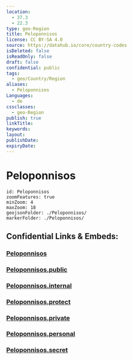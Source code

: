 ```yaml
---
location:
  - 37.3
  - 22.3
type: geo-Region
title: Peloponnisos
license: CC BY-SA 4.0
source: https://datahub.io/core/country-codes
isDeleted: false
isReadOnly: false
draft: false
confidential: public
tags:
  - geo/Country/Region
aliases:
  - Peloponnisos
Languages:
  - de
cssclasses:
  - geo-Region
publish: true
linkTitle:
keywords:
layout:
publishDate:
expiryDate:
---
```


# Peloponnisos

```leaflet
id: Peloponnisos
zoomFeatures: true 
minZoom: 4 
maxZoom: 18
geojsonFolder: ./Peloponnisos/
markerFolder: ./Peloponnisos/
```


## Confidential Links & Embeds: 

### [Peloponnisos](/_Standards/Earth/Continent/Europe/Europe~South/Greece/Regions-Greek/Peloponnisos.md) 

### [Peloponnisos.public](/_public/Earth/Continent/Europe/Europe~South/Greece/Regions-Greek/Peloponnisos.public.md) 

### [Peloponnisos.internal](/_internal/Earth/Continent/Europe/Europe~South/Greece/Regions-Greek/Peloponnisos.internal.md) 

### [Peloponnisos.protect](/_protect/Earth/Continent/Europe/Europe~South/Greece/Regions-Greek/Peloponnisos.protect.md) 

### [Peloponnisos.private](/_private/Earth/Continent/Europe/Europe~South/Greece/Regions-Greek/Peloponnisos.private.md) 

### [Peloponnisos.personal](/_personal/Earth/Continent/Europe/Europe~South/Greece/Regions-Greek/Peloponnisos.personal.md) 

### [Peloponnisos.secret](/_secret/Earth/Continent/Europe/Europe~South/Greece/Regions-Greek/Peloponnisos.secret.md)

